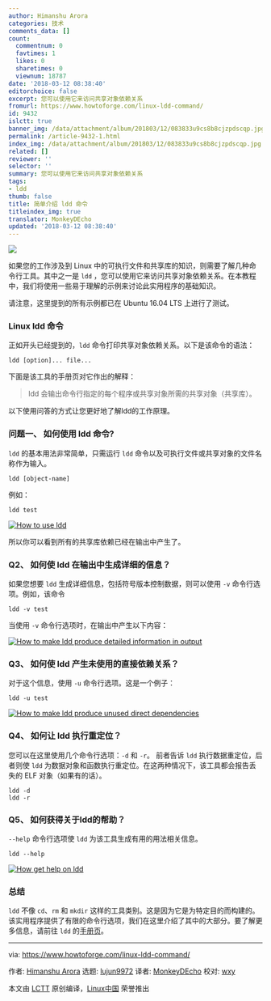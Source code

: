 ```yaml
---
author: Himanshu Arora
categories: 技术
comments_data: []
count:
  commentnum: 0
  favtimes: 1
  likes: 0
  sharetimes: 0
  viewnum: 18787
date: '2018-03-12 08:38:40'
editorchoice: false
excerpt: 您可以使用它来访问共享对象依赖关系
fromurl: https://www.howtoforge.com/linux-ldd-command/
id: 9432
islctt: true
banner_img: /data/attachment/album/201803/12/083833u9cs8b8cjzpdscqp.jpg
permalink: /article-9432-1.html
index_img: /data/attachment/album/201803/12/083833u9cs8b8cjzpdscqp.jpg.thumb.jpg
related: []
reviewer: ''
selector: ''
summary: 您可以使用它来访问共享对象依赖关系
tags:
- ldd
thumb: false
title: 简单介绍 ldd 命令
titleindex_img: true
translator: MonkeyDEcho
updated: '2018-03-12 08:38:40'
---
```


![](/data/attachment/album/201803/12/083833u9cs8b8cjzpdscqp.jpg)


如果您的工作涉及到 Linux 中的可执行文件和共享库的知识，则需要了解几种命令行工具。其中之一是 `ldd` ，您可以使用它来访问共享对象依赖关系。在本教程中，我们将使用一些易于理解的示例来讨论此实用程序的基础知识。


请注意，这里提到的所有示例都已在 Ubuntu 16.04 LTS 上进行了测试。


### Linux ldd 命令


正如开头已经提到的，`ldd` 命令打印共享对象依赖关系。以下是该命令的语法：



```
ldd [option]... file...

```

下面是该工具的手册页对它作出的解释：



> 
> ldd 会输出命令行指定的每个程序或共享对象所需的共享对象（共享库）。
> 
> 
> 


以下使用问答的方式让您更好地了解ldd的工作原理。


### 问题一、 如何使用 ldd 命令?


`ldd` 的基本用法非常简单，只需运行 `ldd` 命令以及可执行文件或共享对象的文件名称作为输入。



```
ldd [object-name]

```

例如：



```
ldd test

```

[![How to use ldd](/data/attachment/album/201803/12/083841uxbn7nenyyo7b03e.png)](https://www.howtoforge.com/images/command-tutorial/big/ldd-basic.png)


所以你可以看到所有的共享库依赖已经在输出中产生了。


### Q2、 如何使 ldd 在输出中生成详细的信息？


如果您想要 `ldd` 生成详细信息，包括符号版本控制数据，则可以使用 `-v` 命令行选项。例如，该命令



```
ldd -v test

```

当使用 `-v` 命令行选项时，在输出中产生以下内容：


[![How to make ldd produce detailed information in output](/data/attachment/album/201803/12/083841fpwy5p0eejupp73m.png)](https://www.howtoforge.com/images/command-tutorial/big/ldd-v-option.png)


### Q3、 如何使 ldd 产生未使用的直接依赖关系？


对于这个信息，使用 `-u` 命令行选项。这是一个例子：



```
ldd -u test

```

[![How to make ldd produce unused direct dependencies](/data/attachment/album/201803/12/083841hl2tuc3q09q3300q.png)](https://www.howtoforge.com/images/command-tutorial/big/ldd-u-test.png)


### Q4、 如何让 ldd 执行重定位？


您可以在这里使用几个命令行选项：`-d` 和 `-r`。 前者告诉 `ldd` 执行数据重定位，后者则使 `ldd` 为数据对象和函数执行重定位。在这两种情况下，该工具都会报告丢失的 ELF 对象（如果有的话）。



```
ldd -d
ldd -r

```

### Q5、 如何获得关于ldd的帮助？


`--help` 命令行选项使 `ldd` 为该工具生成有用的用法相关信息。



```
ldd --help

```

[![How get help on ldd](/data/attachment/album/201803/12/083842n8i944seaaatvqns.png)](https://www.howtoforge.com/images/command-tutorial/big/ldd-help-option.png)


### 总结


`ldd` 不像 `cd`、`rm` 和 `mkdir` 这样的工具类别。这是因为它是为特定目的而构建的。该实用程序提供了有限的命令行选项，我们在这里介绍了其中的大部分。要了解更多信息，请前往 `ldd` 的[手册页](https://linux.die.net/man/1/ldd)。




---


via: <https://www.howtoforge.com/linux-ldd-command/>


作者: [Himanshu Arora](https://www.howtoforge.com/) 选题: [lujun9972](https://github.com/lujun9972) 译者: [MonkeyDEcho](https://github.com/MonkeyDEcho) 校对: [wxy](https://github.com/wxy)


本文由 [LCTT](https://github.com/LCTT/TranslateProject) 原创编译，[Linux中国](https://linux.cn/) 荣誉推出